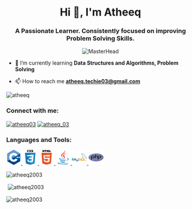 <h1 align="center">Hi 👋, I'm Atheeq</h1>
<h3 align="center">A Passionate Learner. Consistently focused on improving Problem Solving Skills.</h3>

<p align="center">
  <img src="https://jonmgomes.com/wp-content/uploads/2020/05/Comp_1.gif" width="200" height="100" alt="MasterHead">
</p>

- 🌱 I’m currently learning **Data Structures and Algorithms, Problem Solving**

- 📫 How to reach me **atheeq.techie03@gmail.com**

<img src="https://komarev.com/ghpvc/?username=atheeq2003&color=blue" alt="atheeq" /> 

<h3 align="left">Connect with me:</h3>
<p align="left">
<a href="https://linkedin.com/in/atheeq03" target="blank"><img align="center" src="https://raw.githubusercontent.com/rahuldkjain/github-profile-readme-generator/master/src/images/icons/Social/linked-in-alt.svg" alt="atheeq03" height="30" width="40" /></a>
<a href="https://www.leetcode.com/atheeq_03" target="blank"><img align="center" src="https://raw.githubusercontent.com/rahuldkjain/github-profile-readme-generator/master/src/images/icons/Social/leet-code.svg" alt="atheeq_03" height="30" width="40" /></a>
</p>

<h3 align="left">Languages and Tools:</h3>
<p align="left"> <a href="https://www.w3schools.com/cpp/" target="_blank" rel="noreferrer"> <img src="https://raw.githubusercontent.com/devicons/devicon/master/icons/cplusplus/cplusplus-original.svg" alt="cplusplus" width="40" height="40"/> </a> <a href="https://www.w3schools.com/css/" target="_blank" rel="noreferrer"> <img src="https://raw.githubusercontent.com/devicons/devicon/master/icons/css3/css3-original-wordmark.svg" alt="css3" width="40" height="40"/> </a> <a href="https://www.w3.org/html/" target="_blank" rel="noreferrer"> <img src="https://raw.githubusercontent.com/devicons/devicon/master/icons/html5/html5-original-wordmark.svg" alt="html5" width="40" height="40"/> </a> <a href="https://www.java.com" target="_blank" rel="noreferrer"> <img src="https://raw.githubusercontent.com/devicons/devicon/master/icons/java/java-original.svg" alt="java" width="40" height="40"/> </a> <a href="https://www.mysql.com/" target="_blank" rel="noreferrer"> <img src="https://raw.githubusercontent.com/devicons/devicon/master/icons/mysql/mysql-original-wordmark.svg" alt="mysql" width="40" height="40"/> </a> <a href="https://www.php.net" target="_blank" rel="noreferrer"> <img src="https://raw.githubusercontent.com/devicons/devicon/master/icons/php/php-original.svg" alt="php" width="40" height="40"/> </a> </p>

<p><img align="center" src="https://github-readme-stats.vercel.app/api/top-langs?username=atheeq2003&show_icons=true&locale=en&layout=compact" alt="atheeq2003" /></p>

<p>&nbsp;<img align="center" src="https://github-readme-stats.vercel.app/api?username=atheeq2003&show_icons=true&locale=en" alt="atheeq2003" /></p>

<p><img align="center" src="https://github-readme-streak-stats.herokuapp.com/?user=atheeq2003&" alt="atheeq2003" /></p>
